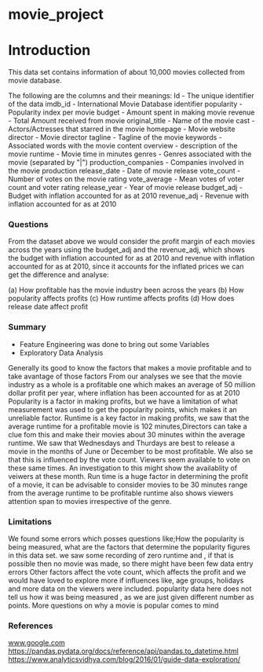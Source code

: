 # movie_project
# Introduction
This data set contains information of about 10,000 movies collected from movie database.

The following are the columns and their meanings: Id - The unique identifier of the data imdb_id - International Movie Database identifier popularity - Popularity index per movie budget - Amount spent in making movie revenue - Total Amount received from movie original_title - Name of the movie cast - Actors/Actresses that starred in the movie homepage - Movie website director - Movie director tagline - Tagline of the movie keywords - Associated words with the movie content overview - description of the movie runtime - Movie time in minutes genres - Genres associated with the movie (separated by "|") production_companies - Companies involved in the movie production release_date - Date of movie release vote_count - Number of votes on the movie rating vote_average - Mean votes of voter count and voter rating release_year - Year of movie release budget_adj - Budget with inflation accounted for as at 2010 revenue_adj - Revenue with inflation accounted for as at 2010
### Questions
From the dataset above we would consider the profit margin of each movies across the years using the budget_adj and the revenue_adj, which shows the budget with inflation accounted for as at 2010 and revenue with inflation accounted for as at 2010, since it accounts for the inflated prices we can get the difference and analyse:

(a) How profitable has the movie industry been across the years (b) How popularity affects profits (c) How runtime affects profits (d) How does release date affect profit
### Summary 
- Feature Engineering was done to bring out some Variables 
- Exploratory Data Analysis

Generally its good to know the factors that makes a movie profitable and to take avantage of those factors From our analyses we see that the movie industry as a whole is a profitable one which makes an average of 50 million dollar profit per year, where inflation has been accounted for as at 2010 Popularity is a factor in making profits, but we have a limitation of what measurement was used to get the popularity points, which makes it an unreliable factor. Runtime is a key factor in making profits, we saw that the average runtime for a profitable movie is 102 minutes,Directors can take a clue fom this and make their movies about 30 minutes within the average runtime. We saw that Wednesdays and Thurdays are best to release a movie in the months of June or December to be most profitable. We also se that this is influenced by the vote count. Viewers seem available to vote on these same times. An investigation to this might show the availablity of veiwers at these month.
Run time is a huge factor in determining the profit of a movie, it can be advisable to consider movies to be 30 minutes range from the average runtime to be profitable
runtime also shows viewers attention span to movies irrespective of the genre.
### Limitations
We found some errors which posses questions like;How the popularity is being measured, what are the factors that determine the popularity figures in this data set. we saw some recording of zero runtime and , if that is possible then no movie was made, so there might have been few data entry errors Other factors affect the vote count, which affects the profit and we would have loved to explore more if influences like, age groups, holidays and more data on the viewers were included.
popularity data here does not tell us how it was being measured , as we are just given different number as points. More questions on why a movie is popular comes to mind
### References
www.google.com https://pandas.pydata.org/docs/reference/api/pandas.to_datetime.html https://www.analyticsvidhya.com/blog/2016/01/guide-data-exploration/

